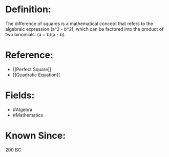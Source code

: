 

# Definition:
The difference of squares is a mathematical concept that refers to the algebraic expression (a^2 - b^2), which can be factored into the product of two binomials: (a + b)(a - b).

# Reference:
- [[Perfect Square]]
- [[Quadratic Equation]]

# Fields: 
- #Algebra
- #Mathematics

# Known Since:
200 BC


